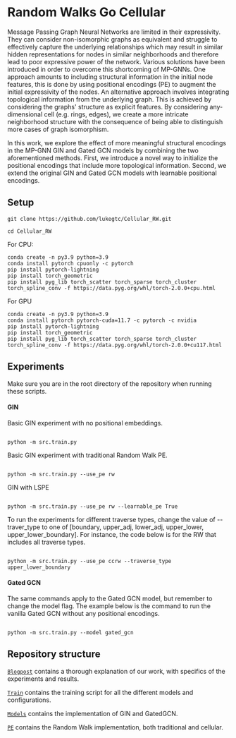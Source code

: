 
# Random Walks Go Cellular

Message Passing Graph Neural Networks are limited in their expressivity.
They can consider non-isomorphic graphs as equivalent and struggle to effectively capture the underlying relationships which may result in similar hidden representations for nodes in similar neighborhoods and therefore lead to poor expressive power of the network. 
Various solutions have been introduced in order to overcome this shortcoming of MP-GNNs. One approach amounts to including structural information in the initial node features, this is done by using positional encodings (PE) to augment the initial expressivity of the nodes.
An alternative approach involves integrating topological information from the underlying graph. This is achieved by considering the graphs' structure as explicit features. By considering any-dimensional cell (e.g. rings, edges), we create a more intricate neighborhood structure with the consequence of being able to distinguish more cases of graph isomorphism.

In this work, we explore the effect of more meaningful structural encodings in the MP-GNN GIN and Gated GCN models by combining the two aforementioned methods. First, we introduce a novel way to initialize the positional encodings that include more topological information. Second, we extend the original GIN and Gated GCN models with learnable positional encodings.

## Setup


``` 
git clone https://github.com/lukegtc/Cellular_RW.git

cd Cellular_RW
``` 


For CPU:
``` 
conda create -n py3.9 python=3.9
conda install pytorch cpuonly -c pytorch
pip install pytorch-lightning  
pip install torch_geometric
pip install pyg_lib torch_scatter torch_sparse torch_cluster torch_spline_conv -f https://data.pyg.org/whl/torch-2.0.0+cpu.html
```
For GPU
```
conda create -n py3.9 python=3.9
conda install pytorch pytorch-cuda=11.7 -c pytorch -c nvidia
pip install pytorch-lightning  
pip install torch_geometric
pip install pyg_lib torch_scatter torch_sparse torch_cluster torch_spline_conv -f https://data.pyg.org/whl/torch-2.0.0+cu117.html
  ```

## Experiments

Make sure you are in the root directory of the repository when running these scripts.

#### GIN

Basic GIN experiment with no positional embeddings.

``` Running GIN

python -m src.train.py

```

Basic GIN experiment with traditional Random Walk PE.

``` Running GIN with positional embeddings

python -m src.train.py --use_pe rw

```
GIN with LSPE
``` Running GIN with LSPE

python -m src.train.py --use_pe rw --learnable_pe True

```

To run the experiments for different traverse types, change the value of --traver_type to one of [boundary, upper_adj, lower_adj, upper_lower, upper_lower_boundary]. For instance, the code below is for the RW that includes all traverse types.

``` Running GIN with upper adjacency

python -m src.train.py --use_pe ccrw --traverse_type upper_lower_boundary

```

#### Gated GCN
The same commands apply to the Gated GCN model, but remember to change the model flag. The example below is the command to run the vanilla Gated GCN without any positional encodings.

``` Running GCN

python -m src.train.py --model gated_gcn

```
## Repository structure

[`Blogpost`](./blogpost.md) contains a thorough explanation of our work, with specifics of the experiments and results.

 [`Train`](./src/train.py) contains the training script for all the different models and configurations.
 
[`Models`](./src/models) contains the implementation of GIN and GatedGCN.
  
[`PE`](./src/topology/pe.py) contains the Random Walk implementation, both traditional and cellular.